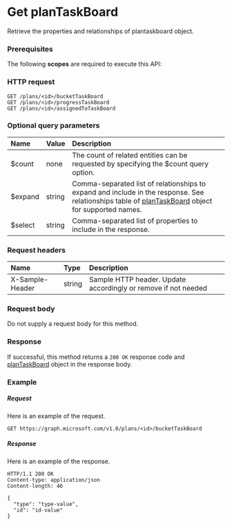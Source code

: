 # Get planTaskBoard

Retrieve the properties and relationships of plantaskboard object.
### Prerequisites
The following **scopes** are required to execute this API: 
### HTTP request
<!-- { "blockType": "ignored" } -->
```http
GET /plans/<id>/bucketTaskBoard
GET /plans/<id>/progressTaskBoard
GET /plans/<id>/assignedToTaskBoard
```
### Optional query parameters
|Name|Value|Description|
|:---------------|:--------|:-------|
|$count|none|The count of related entities can be requested by specifying the $count query option.|
|$expand|string|Comma-separated list of relationships to expand and include in the response. See relationships table of [planTaskBoard](../resources/plantaskboard.md) object for supported names. |
|$select|string|Comma-separated list of properties to include in the response.|

### Request headers
| Name       | Type | Description|
|:-----------|:------|:----------|
| X-Sample-Header  | string  | Sample HTTP header. Update accordingly or remove if not needed|

### Request body
Do not supply a request body for this method.
### Response
If successful, this method returns a `200 OK` response code and [planTaskBoard](../resources/plantaskboard.md) object in the response body.
### Example
##### Request
Here is an example of the request.
<!-- {
  "blockType": "request",
  "name": "get_plantaskboard"
}-->
```http
GET https://graph.microsoft.com/v1.0/plans/<id>/bucketTaskBoard
```
##### Response
Here is an example of the response.
<!-- {
  "blockType": "response",
  "truncated": false,
  "@odata.type": "microsoft.graph.plantaskboard"
} -->
```http
HTTP/1.1 200 OK
Content-type: application/json
Content-length: 46

{
  "type": "type-value",
  "id": "id-value"
}
```

<!-- uuid: 8fcb5dbc-d5aa-4681-8e31-b001d5168d79
2015-10-25 14:57:30 UTC -->
<!-- {
  "type": "#page.annotation",
  "description": "Get planTaskBoard",
  "keywords": "",
  "section": "documentation",
  "tocPath": ""
}-->